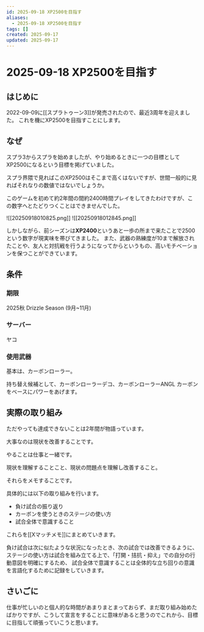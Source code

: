 ```yaml
---
id: 2025-09-18 XP2500を目指す
aliases:
  - 2025-09-18 XP2500を目指す
tags: []
created: 2025-09-17
updated: 2025-09-17
---
```


# 2025-09-18 XP2500を目指す

## はじめに
2022-09-09に[[スプラトゥーン3]]が発売されたので、最近3周年を迎えました。
これを機にXP2500を目指すことにします。

## なぜ
スプラ3からスプラを始めましたが、やり始めるときに一つの目標としてXP2500になるという目標を掲げていました。

スプラ界隈で見ればこのXP2500はそこまで高くはないですが、世間一般的に見ればそれなりの数値ではないでしょうか。

このゲームを初めて約2年間の間約2400時間プレイをしてきたわけですが、この数字へとたどりつくことはできませんでした。

![[20250918010825.png]]
![[20250918012845.png]]

しかしながら、前シーズンは**XP2400**というあと一歩の所まで来たことで2500という数字が現実味を帯びてきました。
また、武器の熟練度が10まで解放されたことや、友人と対抗戦を行うようになってからというもの、高いモチベーションを保つことができています。

## 条件

### 期限

2025秋 Drizzle Season (9月~11月)

### サーバー

ヤコ

### 使用武器

基本は、カーボンローラー。

持ち替え候補として、カーボンローラーデコ、カーボンローラーANGL
カーボンをベースにパワーをあげます。

## 実際の取り組み

ただやっても達成できないことは2年間が物語っています。

大事なのは現状を改善することです。

やることは仕事と一緒です。

現状を理解することこと、現状の問題点を理解し改善すること。

それらをメモすることです。

具体的には以下の取り組みを行います。

- 負け試合の振り返り
- カーボンを使うときのステージの使い方
- 試合全体で意識すること

これらを[[Xマッチメモ]]にまとめていきます。

負け試合は次に似たような状況になったとき、次の試合では改善できるように、
ステージの使い方は試合を組み立てる上で、「打開・拮抗・抑え」での自分の行動意図を明確にするため、
試合全体で意識することは全体的な立ち回りの意識を言語化するために記録をしていきます。

## さいごに
仕事が忙しいのと個人的な時間があまりまとまっておらず、まだ取り組み始めたばかりですが、こうして宣言をすることに意味があると思うのでこれから、目標に目指して頑張っていこうと思います。

